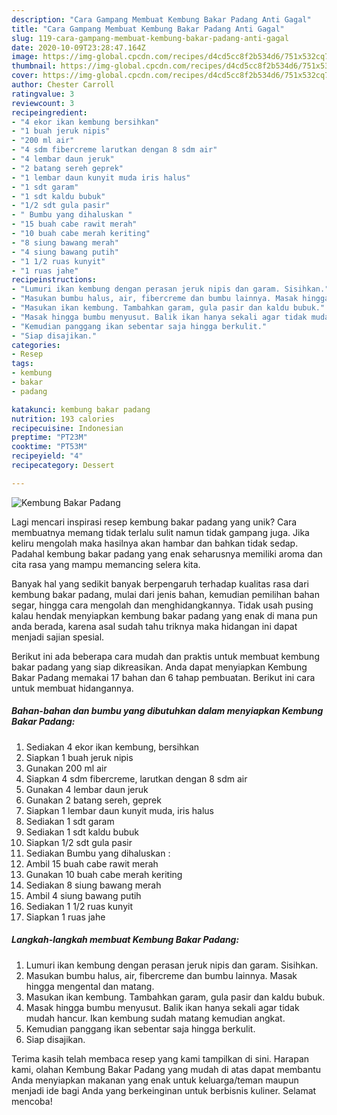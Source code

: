 ```yaml
---
description: "Cara Gampang Membuat Kembung Bakar Padang Anti Gagal"
title: "Cara Gampang Membuat Kembung Bakar Padang Anti Gagal"
slug: 119-cara-gampang-membuat-kembung-bakar-padang-anti-gagal
date: 2020-10-09T23:28:47.164Z
image: https://img-global.cpcdn.com/recipes/d4cd5cc8f2b534d6/751x532cq70/kembung-bakar-padang-foto-resep-utama.jpg
thumbnail: https://img-global.cpcdn.com/recipes/d4cd5cc8f2b534d6/751x532cq70/kembung-bakar-padang-foto-resep-utama.jpg
cover: https://img-global.cpcdn.com/recipes/d4cd5cc8f2b534d6/751x532cq70/kembung-bakar-padang-foto-resep-utama.jpg
author: Chester Carroll
ratingvalue: 3
reviewcount: 3
recipeingredient:
- "4 ekor ikan kembung bersihkan"
- "1 buah jeruk nipis"
- "200 ml air"
- "4 sdm fibercreme larutkan dengan 8 sdm air"
- "4 lembar daun jeruk"
- "2 batang sereh geprek"
- "1 lembar daun kunyit muda iris halus"
- "1 sdt garam"
- "1 sdt kaldu bubuk"
- "1/2 sdt gula pasir"
- " Bumbu yang dihaluskan "
- "15 buah cabe rawit merah"
- "10 buah cabe merah keriting"
- "8 siung bawang merah"
- "4 siung bawang putih"
- "1 1/2 ruas kunyit"
- "1 ruas jahe"
recipeinstructions:
- "Lumuri ikan kembung dengan perasan jeruk nipis dan garam. Sisihkan."
- "Masukan bumbu halus, air, fibercreme dan bumbu lainnya. Masak hingga mengental dan matang."
- "Masukan ikan kembung. Tambahkan garam, gula pasir dan kaldu bubuk."
- "Masak hingga bumbu menyusut. Balik ikan hanya sekali agar tidak mudah hancur. Ikan kembung sudah matang kemudian angkat."
- "Kemudian panggang ikan sebentar saja hingga berkulit."
- "Siap disajikan."
categories:
- Resep
tags:
- kembung
- bakar
- padang

katakunci: kembung bakar padang 
nutrition: 193 calories
recipecuisine: Indonesian
preptime: "PT23M"
cooktime: "PT53M"
recipeyield: "4"
recipecategory: Dessert

---
```



![Kembung Bakar Padang](https://img-global.cpcdn.com/recipes/d4cd5cc8f2b534d6/751x532cq70/kembung-bakar-padang-foto-resep-utama.jpg)

Lagi mencari inspirasi resep kembung bakar padang yang unik? Cara membuatnya memang tidak terlalu sulit namun tidak gampang juga. Jika keliru mengolah maka hasilnya akan hambar dan bahkan tidak sedap. Padahal kembung bakar padang yang enak seharusnya memiliki aroma dan cita rasa yang mampu memancing selera kita.

Banyak hal yang sedikit banyak berpengaruh terhadap kualitas rasa dari kembung bakar padang, mulai dari jenis bahan, kemudian pemilihan bahan segar, hingga cara mengolah dan menghidangkannya. Tidak usah pusing kalau hendak menyiapkan kembung bakar padang yang enak di mana pun anda berada, karena asal sudah tahu triknya maka hidangan ini dapat menjadi sajian spesial.




Berikut ini ada beberapa cara mudah dan praktis untuk membuat kembung bakar padang yang siap dikreasikan. Anda dapat menyiapkan Kembung Bakar Padang memakai 17 bahan dan 6 tahap pembuatan. Berikut ini cara untuk membuat hidangannya.

<!--inarticleads1-->

##### Bahan-bahan dan bumbu yang dibutuhkan dalam menyiapkan Kembung Bakar Padang:

1. Sediakan 4 ekor ikan kembung, bersihkan
1. Siapkan 1 buah jeruk nipis
1. Gunakan 200 ml air
1. Siapkan 4 sdm fibercreme, larutkan dengan 8 sdm air
1. Gunakan 4 lembar daun jeruk
1. Gunakan 2 batang sereh, geprek
1. Siapkan 1 lembar daun kunyit muda, iris halus
1. Sediakan 1 sdt garam
1. Sediakan 1 sdt kaldu bubuk
1. Siapkan 1/2 sdt gula pasir
1. Sediakan  Bumbu yang dihaluskan :
1. Ambil 15 buah cabe rawit merah
1. Gunakan 10 buah cabe merah keriting
1. Sediakan 8 siung bawang merah
1. Ambil 4 siung bawang putih
1. Sediakan 1 1/2 ruas kunyit
1. Siapkan 1 ruas jahe




<!--inarticleads2-->

##### Langkah-langkah membuat Kembung Bakar Padang:

1. Lumuri ikan kembung dengan perasan jeruk nipis dan garam. Sisihkan.
1. Masukan bumbu halus, air, fibercreme dan bumbu lainnya. Masak hingga mengental dan matang.
1. Masukan ikan kembung. Tambahkan garam, gula pasir dan kaldu bubuk.
1. Masak hingga bumbu menyusut. Balik ikan hanya sekali agar tidak mudah hancur. Ikan kembung sudah matang kemudian angkat.
1. Kemudian panggang ikan sebentar saja hingga berkulit.
1. Siap disajikan.




Terima kasih telah membaca resep yang kami tampilkan di sini. Harapan kami, olahan Kembung Bakar Padang yang mudah di atas dapat membantu Anda menyiapkan makanan yang enak untuk keluarga/teman maupun menjadi ide bagi Anda yang berkeinginan untuk berbisnis kuliner. Selamat mencoba!

